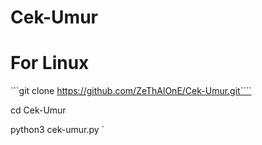 # Cek-Umur
# For Linux

```git clone https://github.com/ZeThAlOnE/Cek-Umur.git````

cd Cek-Umur

python3 cek-umur.py
`
